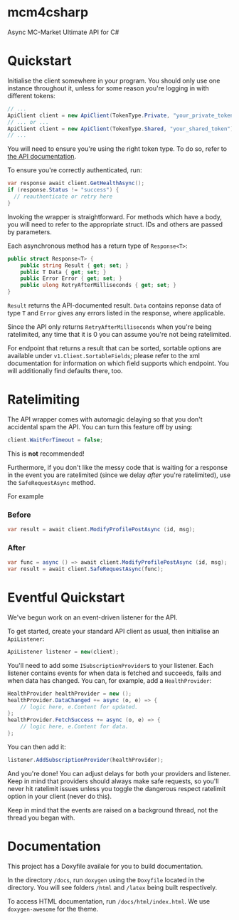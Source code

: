 # mcm4csharp
Async MC-Market Ultimate API for C#

# Quickstart
Initialise the client somewhere in your program. You should only use one instance throughout it, unless for some reason you're logging in with different tokens:
```cs
// ...
ApiClient client = new ApiClient(TokenType.Private, "your_private_token");
// ... or ...
ApiClient client = new ApiClient(TokenType.Shared, "your_shared_token");
// ...
```
You will need to ensure you're using the right token type. To do so, refer to [the API documentation](https://www.mc-market.org/wiki/v1-endpoints/).

To ensure you're correctly authenticated, run:
```cs
var response await client.GetHealthAsync();
if (response.Status != "success") {
  // reauthenticate or retry here
}
```

Invoking the wrapper is straightforward. For methods which have a body, you will need to refer to the appropriate struct. IDs and others are passed by parameters.

Each asynchronous method has a return type of `Response<T>`:
```cs
public struct Response<T> {
	public string Result { get; set; }
	public T Data { get; set; }
	public Error Error { get; set; }
	public ulong RetryAfterMilliseconds { get; set; }
}
```
`Result` returns the API-documented result. `Data` contains reponse data of type `T` and `Error` gives any errors listed in the response, where applicable.

Since the API only returns `RetryAfterMilliseconds` when you're being ratelimited, any time that it is 0 you can assume you're not being ratelimited.

For endpoint that returns a result that can be sorted, sortable options are available under `v1.Client.SortableFields`; 
please refer to the xml documentation for information on which field supports which endpoint. You will additionally find defaults there, too.

# Ratelimiting
The API wrapper comes with automagic delaying so that you don't accidental spam the API. You can turn this feature off by using:
```cs
client.WaitForTimeout = false;
```
This is **not** recommended! 

Furthermore, if you don't like the messy code that is waiting for a response in the event you are ratelimited (since we delay *after* you're ratelimited), use the `SafeRequestAsync` method.

For example
### Before
```cs
var result = await client.ModifyProfilePostAsync (id, msg);
```
### After
```cs			
var func = async () => await client.ModifyProfilePostAsync (id, msg);
var result = await client.SafeRequestAsync(func);
```

# Eventful Quickstart
We've begun work on an event-driven listener for the API.

To get started, create your standard API client as usual, then initialise an `ApiListener`:
```cs
ApiListener listener = new(client);
```

You'll need to add some `ISubscriptionProvider`s to your listener. Each listener contains events for when data is fetched and succeeds, fails and when data has changed. You can, for example, add a `HealthProvider`:
```cs
HealthProvider healthProvider = new ();
healthProvider.DataChanged += async (o, e) => {
	// logic here, e.Content for updated.
};
healthProvider.FetchSuccess += async (o, e) => {
	// logic here, e.Content for data.
};
```

You can then add it:
```cs
listener.AddSubscriptionProvider(healthProvider);
```

And you're done! You can adjust delays for both your providers and listener. Keep in mind that providers should always make safe requests, so you'll never hit ratelimit issues unless you toggle the dangerous respect ratelimit option in your client (never do this).

Keep in mind that the events are raised on a background thread, not the thread you began with.

# Documentation
This project has a Doxyfile availale for you to build documentation.

In the directory `/docs`, run `doxygen` using the `Doxyfile` located in the directory. You will see folders `/html` and `/latex` being built respectively.

To access HTML documentation, run `/docs/html/index.html`. We use `doxygen-awesome` for the theme.
